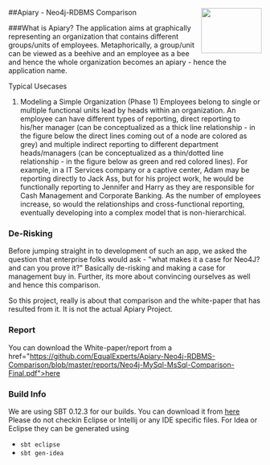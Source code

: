 ##Apiary - Neo4j-RDBMS Comparison <a href="http://www.eelabs.co.uk"><img src="http://www.equalexperts.com/asset/images/EE-Labs-Logo-200x121px.jpg" height="90" width="120" align="right"></a>

###What is Apiary?
The application aims at graphically representing an organization that contains different groups/units of employees. 
Metaphorically, a group/unit can be viewed as a beehive and an employee as a bee and hence the whole organization 
becomes an apiary - hence the application name.  

Typical Usecases
1) Modeling a Simple Organization (Phase 1)
	Employees belong to single or multiple functional units lead by heads within an organization. An employee can have different types of reporting, direct reporting to his/her manager (can be conceptualized as a thick line relationship - in the figure below the direct lines coming out of a node are colored as grey) and multiple indirect reporting to different department heads/managers (can be conceptualized as a thin/dotted line relationship - in the figure below as green and red colored lines).
	For example, in a IT Services company or a captive center,  Adam may be reporting directly to Jack Ass, but for his project work, he would be functionally reporting to Jennifer and Harry as they are responsible for Cash Management and Corporate Banking.
	As the number of employees increase, so would the relationships and cross-functional reporting, eventually developing into a complex model that is non-hierarchical.

### De-Risking
Before jumping straight in to development of such an app, we asked the question that enterprise folks would ask - 
"what makes it a case for Neo4J? and can you prove it?" Basically de-risking and making a case for management buy in. 
Further, its more about convincing ourselves as well and hence this comparison.

So this project, really is about that comparison and the white-paper that has resulted from it.  It is not the actual Apiary Project.


### Report
You can download the White-paper/report from a href="https://github.com/EqualExperts/Apiary-Neo4j-RDBMS-Comparison/blob/master/reports/Neo4j-MySql-MsSql-Comparison-Final.pdf">here</a>

### Build Info
We are using SBT 0.12.3 for our builds.  You can download it from [here](http://www.scala-sbt.org/release/docs/Getting-Started/Setup.html)
Please do not checkin Eclipse or Intellij or any IDE specific files.  For Idea or Eclipse they
can be generated using
* `sbt eclipse`
* `sbt gen-idea`
